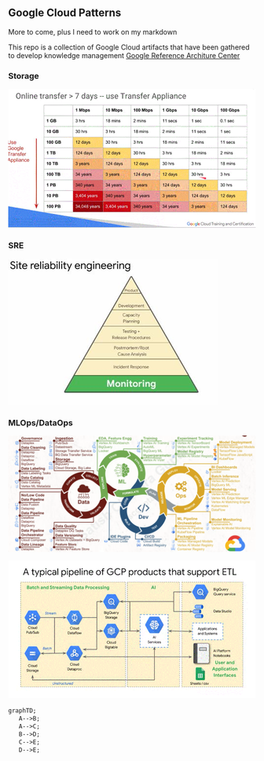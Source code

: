 <H2>Google Cloud Patterns</H2>  

More to come, plus I need to work on my markdown 


This repo is a collection of Google Cloud artifacts that have been gathered to develop knowledge management
[Google Reference Architure Center](https://cloud.google.com/architecture)

<H3>Storage</H3>  

![Transfer Table](https://github.com/djs75/gcp_cloud/blob/main/images/GCP%20transfer%20table.GIF?raw=true)  

<h3>SRE</h3>  

![SRE pryamid](https://github.com/djs75/gcp_cloud/blob/main/images/GCP%20SRE%20monitoring.JPG?raw=true)  

<H3>MLOps/DataOps</H3>  

![MLOps](https://github.com/djs75/gcp_cloud/blob/main/images/gcp_mlops.png?raw=true)  

![Data pipeline](https://github.com/djs75/gcp_cloud/blob/main/images/GCP%20typical%20pipeline.GIF?raw=true)  


```mermaid
graphTD;
   A-->B;
   A-->C;
   B-->D;
   C-->E;
   D-->E;
```

